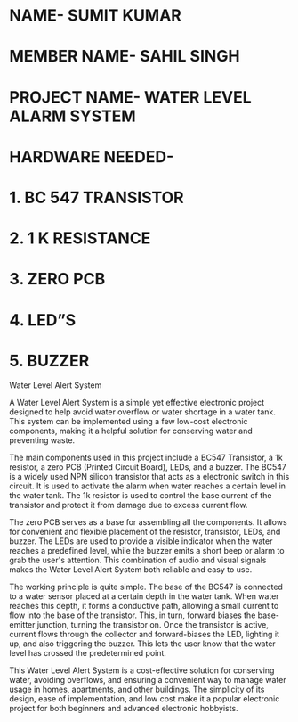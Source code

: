 # NAME- SUMIT KUMAR 
# MEMBER NAME- SAHIL SINGH 
# PROJECT NAME- WATER LEVEL ALARM SYSTEM
# HARDWARE NEEDED- 
# 1. BC 547  TRANSISTOR
# 2. 1 K RESISTANCE
# 3. ZERO PCB
# 4. LED”S
# 5. BUZZER

Water Level Alert System

A Water Level Alert System is a simple yet effective electronic project designed to help avoid water overflow or water shortage in a water tank. This system can be implemented using a few low-cost electronic components, making it a helpful solution for conserving water and preventing waste.

The main components used in this project include a BC547 Transistor, a 1k resistor, a zero PCB (Printed Circuit Board), LEDs, and a buzzer. The BC547 is a widely used NPN silicon transistor that acts as a electronic switch in this circuit. It is used to activate the alarm when water reaches a certain level in the water tank. The 1k resistor is used to control the base current of the transistor and protect it from damage due to excess current flow.

The zero PCB serves as a base for assembling all the components. It allows for convenient and flexible placement of the resistor, transistor, LEDs, and buzzer. The LEDs are used to provide a visible indicator when the water reaches a predefined level, while the buzzer emits a short beep or alarm to grab the user's attention. This combination of audio and visual signals makes the Water Level Alert System both reliable and easy to use.

The working principle is quite simple. The base of the BC547 is connected to a water sensor placed at a certain depth in the water tank. When water reaches this depth, it forms a conductive path, allowing a small current to flow into the base of the transistor. This, in turn, forward biases the base-emitter junction, turning the transistor on. Once the transistor is active, current flows through the collector and forward-biases the LED, lighting it up, and also triggering the buzzer. This lets the user know that the water level has crossed the predetermined point.

This Water Level Alert System is a cost-effective solution for conserving water, avoiding overflows, and ensuring a convenient way to manage water usage in homes, apartments, and other buildings. The simplicity of its design, ease of implementation, and low cost make it a popular electronic project for both beginners and advanced electronic hobbyists.






